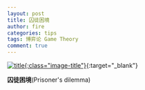 ```yaml
---
layout: post
title: 囚徒困境
author: fire
categories: tips 
tags: 博弈论 Game Theory
comment: true
---
```


[![title](https://image.sideproject.cn/titlex/title_003.jpg){:class="image-title"}](https://image.sideproject.cn/titlex/title_003.jpg){:target="_blank"}

**囚徒困境**(Prisoner's dilemma)

